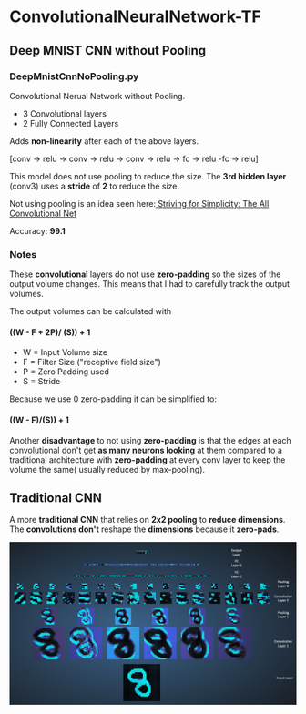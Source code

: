 # ConvolutionalNeuralNetwork-TF

## Deep MNIST CNN without Pooling
### DeepMnistCnnNoPooling.py
Convolutional Nerual Network without Pooling.
* 3 Convolutional layers
* 2 Fully Connected Layers

Adds **non-linearity** after each of the above layers.

[conv -> relu -> conv -> relu -> conv -> relu -> fc -> relu -fc -> relu]

This model does not use pooling to reduce the size. 
The **3rd hidden layer** (conv3) uses a **stride** of **2** to reduce the size.

Not using pooling is an idea seen here:[ Striving for Simplicity: The All Convolutional Net](https://arxiv.org/abs/1412.6806)

Accuracy: **99.1**

### Notes
These **convolutional** layers do not use **zero-padding** so
the sizes of the output volume changes. This means that I had to carefully
track the output volumes.

The output volumes can be calculated with
#### ((W - F + 2P)/ (S)) + 1
* W = Input Volume size
* F = Filter Size ("receptive field size")
* P = Zero Padding used
* S = Stride

Because we use 0 zero-padding it can be simplified to:
#### ((W - F)/(S)) + 1

Another **disadvantage** to not using **zero-padding** is that 
the edges at each convolutional don't get **as many neurons looking** at them
compared to a traditional architecture with **zero-padding** at every conv layer 
to keep the volume the same( usually reduced by max-pooling).

## Traditional CNN
A more **traditional CNN** that relies on **2x2 pooling** to **reduce dimensions**.
The **convolutions don't** reshape the **dimensions** because it **zero-pads**.

<img src="conv_example.png" width="600">